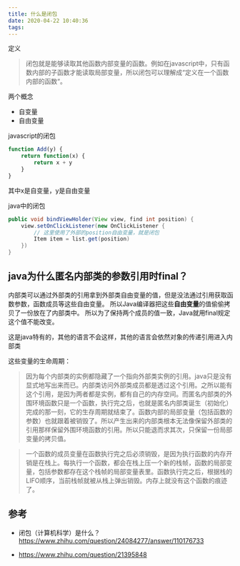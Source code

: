 ```yaml
---
title: 什么是闭包
date: 2020-04-22 10:40:36
tags:
---
```


定义
> 闭包就是能够读取其他函数内部变量的函数。例如在javascript中，只有函数内部的子函数才能读取局部变量，所以闭包可以理解成“定义在一个函数内部的函数“。

两个概念
* 自变量
* 自由变量

javascript的闭包
```javascript
function Add(y) {
    return function(x) {
        return x + y
    }
}
```
其中x是自变量，y是自由变量

java中的闭包
```java
public void bindViewHolder(View view, find int position) {
    view.setOnClickListener(new OnClickListener {
        // 这里使用了外部的position自由变量，就是闭包
        Item item = list.get(position)
    })
}    
```


## java为什么匿名内部类的参数引用时final？
内部类可以通过外部类的引用拿到外部类自由变量的值，但是没法通过引用获取函数参数，函数成员等这些自由变量。
所以Java编译器把这些**自由变量**的值偷偷拷贝了一份放在了内部类中。
所以为了保持两个成员的值一致，Java就用final规定这个值不能改变。

这是java特有的，其他的语言不会这样，其他的语言会依然对象的传递引用进入内部类

这些变量的生命周期：
> 
> 因为每个内部类的实例都隐藏了一个指向外部类实例的引用。java只是没有显式地写出来而已。内部类访问外部类成员都是透过这个引用。之所以能有这个引用，是因为两者都是实例，都有自己的内存空间。而匿名内部类的外围环境函数只是一个函数，执行完之后，也就是匿名内部类诞生（初始化）完成的那一刻，它的生存周期就结束了。函数内部的局部变量（包括函数的参数）也就跟着被销毁了。所以产生出来的内部类根本无法像保留外部类的引用那样保留外围环境函数的引用。所以只能退而求其次，只保留一份局部变量的拷贝值。

> 一个函数的成员变量在函数执行完之后必须销毁，是因为执行函数的内存开销是在栈上。每执行一个函数，都会在栈上压一个新的栈帧，函数的局部变量，包括参数都存在这个栈帧的局部变量表里。函数执行完之后，根据栈的LIFO顺序，当前栈帧就被从栈上弹出销毁。内存上就没有这个函数的痕迹了。

## 参考
* 闭包（计算机科学）是什么？
https://www.zhihu.com/question/24084277/answer/110176733

* https://www.zhihu.com/question/21395848

